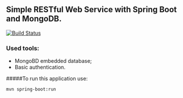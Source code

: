 ## Simple RESTful Web Service with Spring Boot and MongoDB.

[![Build Status](https://travis-ci.org/OKaluzny/RESTfulWebService.svg?branch=master)](https://travis-ci.org/OKaluzny/RESTfulWebService)

### Used tools:
* MongoBD embedded database;
* Basic authentication.

#####To run this application use:

```bash
mvn spring-boot:run
```

